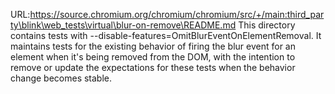 URL:https://source.chromium.org/chromium/chromium/src/+/main:third_party\blink\web_tests\virtual\blur-on-remove\README.md
This directory contains tests with --disable-features=OmitBlurEventOnElementRemoval.
It maintains tests for the existing behavior of firing the blur event for an
element when it's being removed from the DOM, with the intention to remove or
update the expectations for these tests when the behavior change becomes stable.
